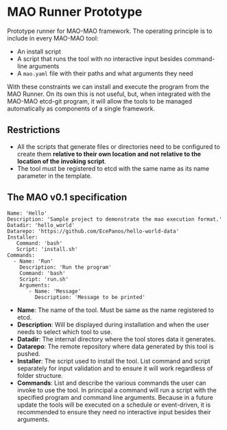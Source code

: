 # MAO Runner Prototype

Prototype runner for MAO-MAO framework. The operating principle is to include
in every MAO-MAO tool:
- An install script
- A script that runs the tool with no interactive input besides command-line arguments
- A `mao.yaml` file with their paths and what arguments they need

With these constraints we can install and execute the program from the
MAO Runner. On its own this is not useful, but, when integrated with the
MAO-MAO etcd-git program, it will allow the tools to be
managed automatically as components of a single framework.

## Restrictions

- All the scripts that generate files or directories need to be configured to create them **relative to their own location and not relative to the location of the invoking script**.
- The tool must be registered to etcd with the same name as its name parameter in the template.

## The MAO v0.1 specification

```
Name: 'Hello'
Description: 'Sample project to demonstrate the mao execution format.'
Datadir: 'hello_world'
Datarepo: 'https://github.com/EcePanos/hello-world-data'
Installer:
   Command: 'bash'
   Script: 'install.sh'
Commands:
  - Name: 'Run'
    Description: 'Run the program'
    Command: 'bash'
    Script: 'run.sh'
    Arguments:
       - Name: 'Message'
         Description: 'Message to be printed'
```
- **Name**: The name of the tool. Must be same as the name registered to etcd.
- **Description**: Will be displayed during installation and when the user needs to select which tool to use.
- **Datadir**: The internal directory where the tool stores data it generates.
- **Datarepo**: The remote repository where data generated by this tool is pushed.
- **Installer**: The script used to install the tool. List command and script separately for input validation and to ensure it will work regardless of folder structure.
- **Commands**: List and describe the various commands the user can invoke to use the tool. In principal a command will run a script with the specified program and command line arguments. Because in a future update the tools will be executed on a schedule or event-driven, it is recommended to ensure they need no interactive input besides their arguments.
